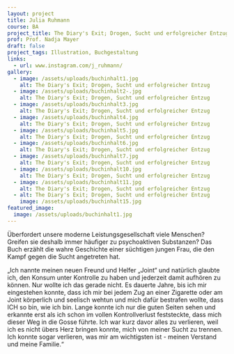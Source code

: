 ```yaml
---
layout: project
title: Julia Ruhmann
course: BA
project_title: The Diary's Exit; Drogen, Sucht und erfolgreicher Entzug
prof: Prof. Nadja Mayer
draft: false
project_tags: Illustration, Buchgestaltung
links:
  - url: www.instagram.com/j_ruhmann/
gallery:
  - image: /assets/uploads/buchinhalt1.jpg
    alt: The Diary's Exit; Drogen, Sucht und erfolgreicher Entzug
  - image: /assets/uploads/buchinhalt2-.jpg
    alt: The Diary's Exit; Drogen, Sucht und erfolgreicher Entzug
  - image: /assets/uploads/buchinhalt3.jpg
    alt: The Diary's Exit; Drogen, Sucht und erfolgreicher Entzug
  - image: /assets/uploads/buchinhalt4.jpg
    alt: The Diary's Exit; Drogen, Sucht und erfolgreicher Entzug
  - image: /assets/uploads/buchinhalt5.jpg
    alt: The Diary's Exit; Drogen, Sucht und erfolgreicher Entzug
  - image: /assets/uploads/buchinhalt6.jpg
    alt: The Diary's Exit; Drogen, Sucht und erfolgreicher Entzug
  - image: /assets/uploads/buchinhalt7.jpg
    alt: The Diary's Exit; Drogen, Sucht und erfolgreicher Entzug
  - image: /assets/uploads/buchinhalt10.jpg
    alt: The Diary's Exit; Drogen, Sucht und erfolgreicher Entzug
  - image: /assets/uploads/buchinhalt11.jpg
    alt: The Diary's Exit; Drogen, Sucht und erfolgreicher Entzug
  - alt: The Diary's Exit; Drogen, Sucht und erfolgreicher Entzug
    image: /assets/uploads/buchinhalt15.jpg
featured_image:
  image: /assets/uploads/buchinhalt1.jpg
---
```

Überfordert unsere moderne Leistungsgesellschaft viele Menschen? Greifen sie deshalb immer häufiger zu psychoaktiven Substanzen? Das Buch erzählt die wahre Geschichte einer süchtigen jungen Frau, die den Kampf gegen die Sucht angetreten hat.

„Ich nannte meinen neuen Freund und Helfer „Joint“ und natürlich glaubte ich, den Konsum unter Kontrolle zu haben und jederzeit damit aufhören zu können. Nur wollte ich das gerade nicht. Es dauerte Jahre, bis ich mir eingestehen konnte, dass ich mir bei jedem Zug an einer Zigarette oder am Joint körperlich und seelisch wehtun und mich dafür bestrafen wollte, dass ICH so bin, wie ich bin. Lange konnte ich nur die guten Seiten sehen und erkannte erst als ich schon im vollen Kontrollverlust feststeckte, dass mich dieser Weg in die Gosse führte. Ich war kurz davor alles zu verlieren, weil ich es nicht übers Herz bringen konnte, mich von meiner Sucht zu trennen. Ich konnte sogar verlieren, was mir am wichtigsten ist - meinen Verstand und meine Familie.“